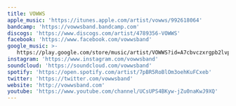 ```yaml
---
title: VOWWS
apple_music: 'https://itunes.apple.com/artist/vowws/992618064'
bandcamp: 'https://vowwsband.bandcamp.com'
discogs: 'https://www.discogs.com/artist/4789356-VOWWS'
facebook: 'https://www.facebook.com/vowwsband'
google_music: >-
   https://play.google.com/store/music/artist/VOWWS?id=A7cbvczxrgpb2lvpke6qdufshze
instagram: 'https://www.instagram.com/vowwsband'
soundcloud: 'https://soundcloud.com/vowwsband'
spotify: 'https://open.spotify.com/artist/7pBR5RoBlOm3oehKuFCxeb'
twitter: 'https://twitter.com/vowwsband'
website: 'http://vowwsband.com'
youtube: 'https://www.youtube.com/channel/UCsUPS4BKyw-jZu0naKwJ9XQ'
---
```

